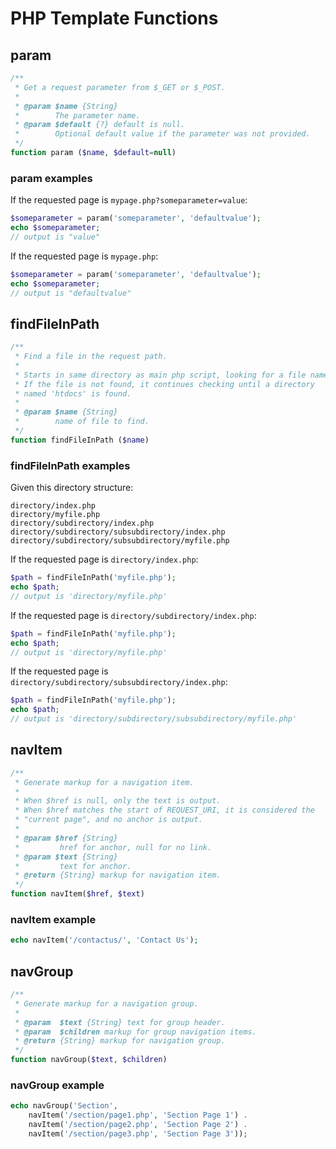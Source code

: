 PHP Template Functions
======================


## param

```php
/**
 * Get a request parameter from $_GET or $_POST.
 *
 * @param $name {String}
 *        The parameter name.
 * @param $default {?} default is null.
 *        Optional default value if the parameter was not provided.
 */
function param ($name, $default=null)
```

### param examples

If the requested page is `mypage.php?someparameter=value`:
```php
$someparameter = param('someparameter', 'defaultvalue');
echo $someparameter;
// output is "value"
```

If the requested page is `mypage.php`:
```php
$someparameter = param('someparameter', 'defaultvalue');
echo $someparameter;
// output is "defaultvalue"
```


## findFileInPath

```php
/**
 * Find a file in the request path.
 *
 * Starts in same directory as main php script, looking for a file named $name.
 * If the file is not found, it continues checking until a directory
 * named 'htdocs' is found.
 *
 * @param $name {String}
 *        name of file to find.
 */
function findFileInPath ($name)
```

### findFileInPath examples

Given this directory structure:
```
directory/index.php
directory/myfile.php
directory/subdirectory/index.php
directory/subdirectory/subsubdirectory/index.php
directory/subdirectory/subsubdirectory/myfile.php
```

If the requested page is `directory/index.php`:
```php
$path = findFileInPath('myfile.php');
echo $path;
// output is 'directory/myfile.php'
```

If the requested page is `directory/subdirectory/index.php`:
```php
$path = findFileInPath('myfile.php');
echo $path;
// output is 'directory/myfile.php'
```

If the requested page is `directory/subdirectory/subsubdirectory/index.php`:
```php
$path = findFileInPath('myfile.php');
echo $path;
// output is 'directory/subdirectory/subsubdirectory/myfile.php'
```


## navItem

```php
/**
 * Generate markup for a navigation item.
 *
 * When $href is null, only the text is output.
 * When $href matches the start of REQUEST_URI, it is considered the
 * "current page", and no anchor is output.
 *
 * @param $href {String}
 *         href for anchor, null for no link.
 * @param $text {String}
 *         text for anchor.
 * @return {String} markup for navigation item.
 */
function navItem($href, $text)
```

### navItem example

```php
echo navItem('/contactus/', 'Contact Us');
```


## navGroup

```php
/**
 * Generate markup for a navigation group.
 *
 * @param  $text {String} text for group header.
 * @param  $children markup for group navigation items.
 * @return {String} markup for navigation group.
 */
function navGroup($text, $children)
```

### navGroup example

```php
echo navGroup('Section',
    navItem('/section/page1.php', 'Section Page 1') .
    navItem('/section/page2.php', 'Section Page 2') .
    navItem('/section/page3.php', 'Section Page 3'));
```


